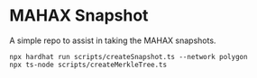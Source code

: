 # MAHAX Snapshot

A simple repo to assist in taking the MAHAX snapshots.

```
npx hardhat run scripts/createSnapshot.ts --network polygon
npx ts-node scripts/createMerkleTree.ts
```
